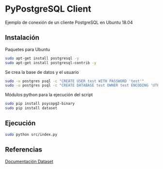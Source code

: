 # PyPostgreSQL Client

Ejemplo de conexión de un cliente PostgreSQL en Ubuntu 18.04

## Instalación

Paquetes para Ubuntu

```bash
sudo apt-get install postgresql -y 
sudo apt-get install postgresql-contrib -y
```

Se crea la base de datos y el usuario

```bash
sudo -u postgres psql -c "CREATE USER test WITH PASSWORD 'test'"
sudo -u postgres psql -c "CREATE DATABASE test OWNER test ENCODING 'UTF8'"
```

Módulos python para la ejecución del script

```bash
sudo pip install psycopg2-binary
sudo pip install dataset
```

## Ejecución

```bash
sudo python src/index.py
```

## Referencias

[Documentación Dataset](https://dataset.readthedocs.io/)